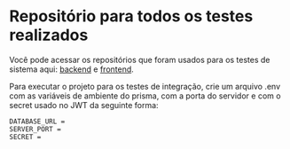 # Repositório para todos os testes realizados

Você pode acessar os repositórios que foram usados para os testes de sistema aqui: [backend](https://github.com/gabs44/projetos-bdII) e [frontend](https://github.com/marysclair/projetos-BANCO-II).

Para executar o projeto para os testes de integração, crie um arquivo .env com as variáveis de ambiente do prisma, com a porta do servidor e com o secret usado no JWT da seguinte forma:
```
DATABASE_URL = 
SERVER_PORT = 
SECRET =
```
